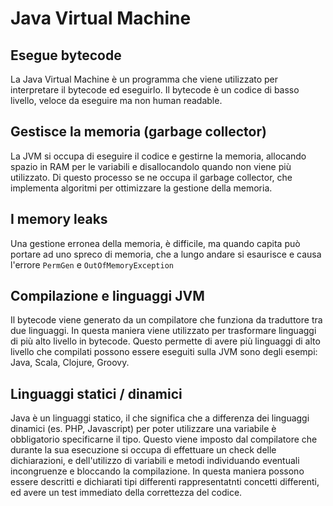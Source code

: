 Java Virtual Machine
====================

Esegue bytecode
---------------
La Java Virtual Machine è un programma che viene utilizzato per interpretare il bytecode ed eseguirlo. Il bytecode è un codice di basso livello, veloce da eseguire ma non human readable.

Gestisce la memoria (garbage collector)
------------
La JVM si occupa di eseguire il codice e gestirne la memoria, allocando spazio in RAM per le variabili e disallocandolo quando non viene più utilizzato. Di questo processo se ne occupa il garbage collector, che implementa algoritmi per ottimizzare la gestione della memoria.

I memory leaks
------------
Una gestione erronea della memoria, è difficile, ma quando capita può portare ad uno spreco di memoria, che a lungo andare si esaurisce e causa l'errore `PermGen` e `OutOfMemoryException`

Compilazione e linguaggi JVM
-------------
Il bytecode viene generato da un compilatore che funziona da traduttore tra due linguaggi. In questa maniera viene utilizzato per trasformare linguaggi di più alto livello in bytecode. Questo permette di avere più linguaggi di alto livello che compilati possono essere eseguiti sulla JVM sono degli esempi: Java, Scala, Clojure, Groovy.

Linguaggi statici / dinamici
--------------
Java è un linguaggi statico, il che significa che a differenza dei linguaggi dinamici (es. PHP, Javascript) per poter utilizzare una variabile è obbligatorio specificarne il tipo.
Questo viene imposto dal compilatore che durante la sua esecuzione si occupa di effettuare un check delle dichiarazioni, e dell'utilizzo di variabili e metodi individuando eventuali incongruenze e bloccando la compilazione. In questa maniera possono essere descritti e dichiarati tipi differenti rappresentatnti concetti differenti, ed avere un test immediato della correttezza del codice.
